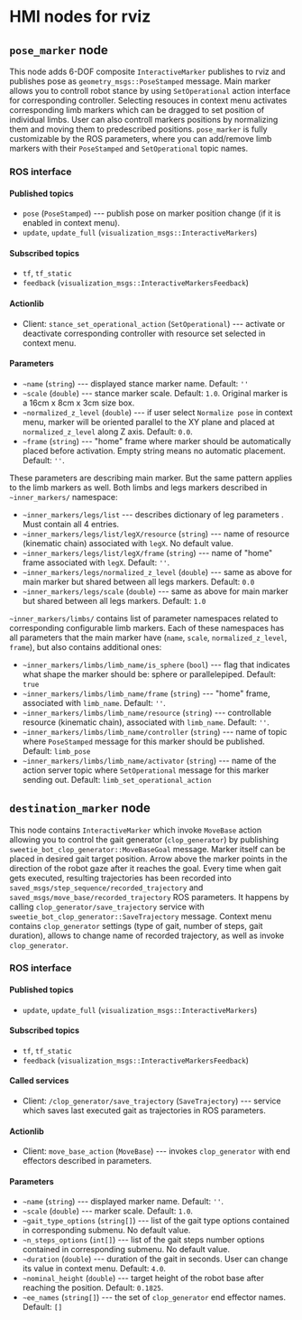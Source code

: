 HMI nodes for rviz
==================

`pose_marker` node
------------------

This node adds 6-DOF composite `InteractiveMarker` publishes to rviz and publishes pose as `geometry_msgs::PoseStamped` message.
Main marker allows you to controll robot stance by using `SetOperational` action interface for corresponding controller.
Selecting resouces in context menu activates corresponding limb markers which can be dragged to set position of individual limbs.
User can also controll markers positions by normalizing them and moving them to predescribed positions.
`pose_marker` is fully customizable by the ROS parameters, where you can add/remove limb markers with their `PoseStamped` and `SetOperational` topic names.

### ROS interface

#### Published topics

* `pose` (`PoseStamped`) --- publish pose on marker position change (if it is enabled in context menu).
* `update`, `update_full` (`visualization_msgs::InteractiveMarkers`) 

#### Subscribed topics

* `tf`, `tf_static`
* `feedback` (`visualization_msgs::InteractiveMarkersFeedback`) 

#### Actionlib

* Client: `stance_set_operational_action` (`SetOperational`) --- activate or deactivate corresponding controller with resource set selected in context menu.

#### Parameters

* `~name` (`string`) --- displayed stance marker name. Default: `''`
* `~scale` (`double`) --- stance marker scale. Default: `1.0`. Original marker is a 16cm x 8cm x 3cm size box.
* `~normalized_z_level` (`double`) --- if user select `Normalize pose` in context menu, marker will be oriented parallel to the XY plane and placed at `normalized_z_level` along Z axis. Default: `0.0`.
* `~frame` (`string`) --- "home" frame where marker should be automatically placed before activation. Empty string means no automatic placement. Default: `''`.

These parameters are describing main marker. But the same pattern applies to the limb markers as well.
Both limbs and legs markers described in `~inner_markers/` namespace:

* `~inner_markers/legs/list` --- describes dictionary of leg parameters . Must contain all 4 entries.
* `~inner_markers/legs/list/legX/resource` (`string`) --- name of resource (kinematic chain) associated with `legX`. No default value.
* `~inner_markers/legs/list/legX/frame` (`string`) --- name of "home" frame associated with `legX`. Default: `''`.
* `~inner_markers/legs/normalized_z_level` (`double`) --- same as above for main marker but shared between all legs markers.
   Default: `0.0`
* `~inner_markers/legs/scale` (`double`) --- same as above for main marker but shared between all legs markers.
   Default: `1.0`

`~inner_markers/limbs/` contains list of parameter namespaces related to corresponding configurable limb markers. Each of these namespaces has all parameters that the main marker have (`name`, `scale`, `normalized_z_level`, `frame`), but also contains additional ones:

* `~inner_markers/limbs/limb_name/is_sphere` (`bool`) --- flag that indicates what shape the marker should be: sphere or parallelepiped.
   Default: `true`
* `~inner_markers/limbs/limb_name/frame` (`string`) --- "home" frame, associated with `limb_name`. Default: `''`.
* `~inner_markers/limbs/limb_name/resource` (`string`) --- controllable resource (kinematic chain), associated with `limb_name`.
   Default: `''`.
* `~inner_markers/limbs/limb_name/controller` (`string`) --- name of topic where `PoseStamped` message for this marker should be published.
   Default: `limb_pose`
* `~inner_markers/limbs/limb_name/activator` (`string`) --- name of the action server topic where `SetOperational` message for this marker sending out.
   Default: `limb_set_operational_action`


`destination_marker` node
------------------

This node contains `InteractiveMarker` which invoke `MoveBase` action allowing you to control the gait generator (`clop_generator`) by publishing `sweetie_bot_clop_generator::MoveBaseGoal` message.
Marker itself can be placed in desired gait target position. Arrow above the marker points in the direction of the robot gaze after it reaches the goal.
Every time when gait gets executed, resulting trajectories has been recorded into `saved_msgs/step_sequence/recorded_trajectory` and `saved_msgs/move_base/recorded_trajectory` ROS parameters. It happens by calling `clop_generator/save_trajectory` service with `sweetie_bot_clop_generator::SaveTrajectory` message.
Context menu contains `clop_generator` settings (type of gait, number of steps, gait duration), allows to change name of recorded trajectory, as well as invoke `clop_generator`.

### ROS interface

#### Published topics

* `update`, `update_full` (`visualization_msgs::InteractiveMarkers`) 

#### Subscribed topics

* `tf`, `tf_static`
* `feedback` (`visualization_msgs::InteractiveMarkersFeedback`) 

#### Called services

* Client: `/clop_generator/save_trajectory` (`SaveTrajectory`) --- service which saves last executed gait as trajectories in ROS parameters.

#### Actionlib

* Client: `move_base_action` (`MoveBase`) --- invokes `clop_generator` with end effectors described in parameters.

#### Parameters

* `~name` (`string`) --- displayed marker name. Default: `''`.
* `~scale` (`double`) --- marker scale. Default: `1.0`.
* `~gait_type_options` (`string[]`) --- list of the gait type options contained in corresponding submenu. No default value.
* `~n_steps_options` (`int[]`) --- list of the gait steps number options contained in corresponding submenu. No default value.
* `~duration` (`double`) --- duration of the gait in seconds. User can change its value in context menu. Default: `4.0`.
* `~nominal_height` (`double`) --- target height of the robot base after reaching the position. Default: `0.1825`.
* `~ee_names` (`string[]`) --- the set of `clop_generator` end effector names.
    Default: `[]`
